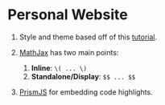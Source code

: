 # Personal Website

1. Style and theme based off of this [tutorial](https://www.youtube.com/watch?v=ldwlOzRvYOU).

2. [MathJax](https://docs.mathjax.org/en/latest/basic/mathematics.html) has two main points:
   1. **Inline**: `\( ... \)`
   2. **Standalone/Display**: `$$ ... $$`
   
3. [PrismJS](https://prismjs.com/) for embedding code highlights.